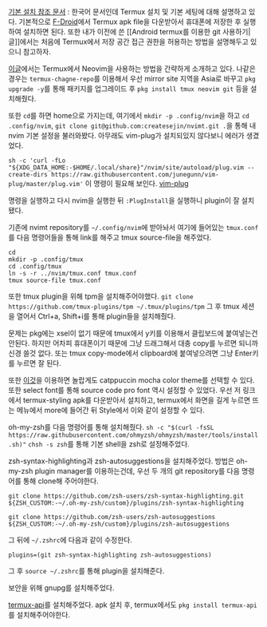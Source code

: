 [기본 설치 참조 문서](https://toopyo.tistory.com/entry/Termux%EC%95%88%EB%93%9C%EB%A1%9C%EC%9D%B4%EB%93%9C-%ED%8F%B0%EC%97%90%EC%84%9C-%ED%84%B0%EB%AF%B8%EB%84%90-%EC%93%B0%EA%B8%B0) : 한국어 문서인데 Termux 설치 및 기본 세팅에 대해 설명하고 있다.
기본적으로 [F-Droid](https://f-droid.org/en/packages/com.termux/)에서 Termux apk file을 다운받아서 휴대폰에 저장한 후 실행하여 설치하면 된다. 또한 내가 이전에 쓴 [[Android termux를 이용한 git 사용하기|글]]에서는 처음에 Termux에서 저장 공간 접근 권한을 허용하는 방법을 설명해두고 있으니 참고하자.

[이글](https://practical.li/neovim/termux/)에서는 Termux에서 Neovim을 사용하는 방법을 간략하게 소개하고 있다.
나같은 경우는 `termux-chagne-repo`를 이용해서 우선 mirror site 지역을 Asia로 바꾸고 
`pkg upgrade -y`를 통해 패키지를 업그레이드 후 `pkg install tmux neovim git` 등을 설치해줬다.

또한 `cd`를 하면 home으로 가지는데, 여기에서 `mkdir -p .config/nvim`을 하고 `cd .config/nvim`, 
`git clone git@github.com:createsejin/nvimt.git .`을 통해 내 nvim 기본 설정을 불러와봤다. 아무래도 vim-plug가 설치되있지 않다보니 에러가 생겼었다. 

`sh -c 'curl -fLo "${XDG_DATA_HOME:-$HOME/.local/share}"/nvim/site/autoload/plug.vim --create-dirs https://raw.githubusercontent.com/junegunn/vim-plug/master/plug.vim'`
이 명령이 필요해 보인다. [vim-plug](https://github.com/junegunn/vim-plug)

명령을 실행하고 다시 nvim을 실행한 뒤 `:PlugInstall`을 실행하니 plugin이 잘 설치됐다.

기존에 nvimt repository를 `~/.config/nvim`에 받아놔서 여기에 들어있는 `tmux.conf`를 다음 명령어들을 통해 link를 해주고 tmux source-file을 해주었다.
```
cd
mkdir -p .config/tmux
cd .config/tmux
ln -s -r ../nvim/tmux.conf tmux.conf
tmux source-file tmux.conf
```
또한 tmux plugin을 위해 tpm을 설치해주어야했다.
`git clone https://github.com/tmux-plugins/tpm ~/.tmux/plugins/tpm`
그 후 tmux 세션을 열어서 Ctrl+a, Shift+i를 통해 plugin들을 설치해줬다.

문제는 pkg에는 xsel이 없기 때문에 tmux에서 y키를 이용해서 클립보드에 붙여넣는건 안된다. 하지만 어차피 휴대폰이기 때문에 그냥 드래그해서 대충 copy를 누르면 되니까 신경 쓸것 없다. 또는 tmux copy-mode에서 clipboard에 붙여넣으려면 그냥 Enter키를 누르면 잘 된다.

또한 [이것](https://f-droid.org/ko/packages/com.termux.styling/)을 이용하면 놀랍게도 catppuccin mocha color theme를 선택할 수 있다. 또한 select font를 통해 source code pro font 역시 설정할 수 있었다. 우선 저 링크에서 termux-styling apk를 다운받아서 설치하고, termux에서 화면을 길게 누르면 뜨는 메뉴에서 more에 들어간 뒤 Style에서 이와 같이 설정할 수 있다.

oh-my-zsh를 다음 명령어를 통해 설치해줬다.
`sh -c "$(curl -fsSL https://raw.githubusercontent.com/ohmyzsh/ohmyzsh/master/tools/install.sh)"`
`chsh -s zsh`를 통해 기본 shell을 zsh로 설정해주었다.

zsh-syntax-highlighting과 zsh-autosuggestions을 설치해주었다.
방법은 oh-my-zsh plugin manager를 이용하는건데,
우선 두 개의 git repository를 다음 명령어를 통해 clone해 주어야한다.
```
git clone https://github.com/zsh-users/zsh-syntax-highlighting.git ${ZSH_CUSTOM:-~/.oh-my-zsh/custom}/plugins/zsh-syntax-highlighting

git clone https://github.com/zsh-users/zsh-autosuggestions ${ZSH_CUSTOM:-~/.oh-my-zsh/custom}/plugins/zsh-autosuggestions
```
그 뒤에 `~/.zshrc`에 다음과 같이 수정한다.
```
plugins=(git zsh-syntax-highlighting zsh-autosuggestions)
```
그 후 `source ~/.zshrc`를 통해 plugin을 설치해준다.

보안을 위해 gnupg를 설치해주었다.

[termux-api](https://f-droid.org/packages/com.termux.api/)를 설치해주었다.
apk 설치 후, termux에서도 `pkg install termux-api`를 설치해주어야한다.